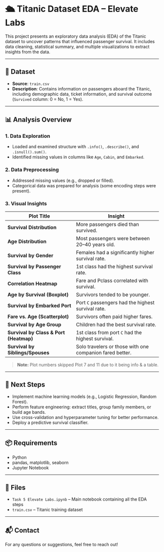 # 🛳 Titanic Dataset EDA – Elevate Labs

This project presents an exploratory data analysis (EDA) of the Titanic dataset to uncover patterns that influenced passenger survival. It includes data cleaning, statistical summary, and multiple visualizations to extract insights from the data.

---

## 📁 Dataset

- **Source**: `train.csv`
- **Description**: Contains information on passengers aboard the Titanic, including demographic data, ticket information, and survival outcome (`Survived` column: 0 = No, 1 = Yes).

---

## 📊 Analysis Overview

### 1. Data Exploration
- Loaded and examined structure with `.info()`, `.describe()`, and `.isnull().sum()`.
- Identified missing values in columns like `Age`, `Cabin`, and `Embarked`.

### 2. Data Preprocessing
- Addressed missing values (e.g., dropped or filled).
- Categorical data was prepared for analysis (some encoding steps were present).

### 3. Visual Insights

| Plot Title                              | Insight |
|----------------------------------------|---------|
| **Survival Distribution**              | More passengers died than survived. |
| **Age Distribution**                   | Most passengers were between 20–40 years old. |
| **Survival by Gender**                 | Females had a significantly higher survival rate. |
| **Survival by Passenger Class**        | 1st class had the highest survival rate. |
| **Correlation Heatmap**                | Fare and Pclass correlated with survival. |
| **Age by Survival (Boxplot)**          | Survivors tended to be younger. |
| **Survival by Embarked Port**          | Port `C` passengers had the highest survival rate. |
| **Fare vs. Age (Scatterplot)**         | Survivors often paid higher fares. |
| **Survival by Age Group**              | Children had the best survival rate. |
| **Survival by Class & Port (Heatmap)** | 1st class from port `C` had the highest survival. |
| **Survival by Siblings/Spouses**       | Solo travelers or those with one companion fared better. |

> **Note:** Plot numbers skipped Plot 7 and 11 due to it being info & a table.
---

## 🧠 Next Steps

- Implement machine learning models (e.g., Logistic Regression, Random Forest).
- Perform feature engineering: extract titles, group family members, or build age bands.
- Use cross-validation and hyperparameter tuning for better performance.
- Deploy a predictive survival classifier.

---

## 📦 Requirements

- Python
- pandas, matplotlib, seaborn
- Jupyter Notebook

---

## 📂 Files

- `Task 5 Elevate Labs.ipynb` – Main notebook containing all the EDA steps
- `train.csv` – Titanic training dataset

---

## 📬 Contact

For any questions or suggestions, feel free to reach out!


